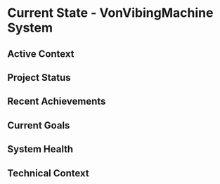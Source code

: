 # Current State - VonVibingMachine System

## Active Context

## Project Status

## Recent Achievements

## Current Goals

## System Health

## Technical Context
